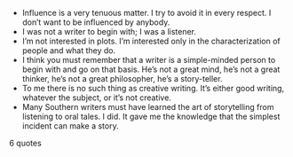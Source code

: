  - Influence is a very tenuous matter. I try to avoid it in every respect. I don’t want to be influenced by anybody.
 - I was not a writer to begin with; I was a listener.
 - I’m not interested in plots. I’m interested only in the characterization of people and what they do.
 - I think you must remember that a writer is a simple-minded person to begin with and go on that basis. He’s not a great mind, he’s not a great thinker, he’s not a great philosopher, he’s a story-teller.
 - To me there is no such thing as creative writing. It’s either good writing, whatever the subject, or it’s not creative.
 - Many Southern writers must have learned the art of storytelling from listening to oral tales. I did. It gave me the knowledge that the simplest incident can make a story.

6 quotes